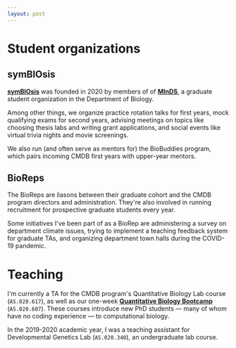 ```yaml
---
layout: post
---
```


# Student organizations

## symBIOsis

**[symBIOsis](https://sites.krieger.jhu.edu/symbiosis/)** was founded in 2020 by members of of **[MInDS](https://biominds.jhu.edu/)**, a graduate student organization in the Department of Biology.

Among other things, we organize practice rotation talks for first years, mock qualifying exams for second years, advising meetings on topics like choosing thesis labs and writing grant applications, and social events like virtual trivia nights and movie screenings.

We also run (and often serve as mentors for) the BioBuddies program, which pairs incoming CMDB first years with upper-year mentors.

## BioReps

The BioReps are liasons between their graduate cohort and the CMDB program directors and administration. They're also involved in running recruitment for prospective graduate students every year.

Some initiatives I've been part of as a BioRep are administering a survey on department climate issues, trying to implement a teaching feedback system for graduate TAs, and organizing department town halls during the COVID-19 pandemic.

# Teaching

I'm currently a TA for the CMDB program's Quantitative Biology Lab course (`AS.020.617`), as well as our one-week **[Quantitative Biology Bootcamp](http://bxlab.github.io/cmdb-bootcamp/)** (`AS.020.607`). These courses introduce new PhD students — many of whom have no coding experience — to computational biology.

In the 2019-2020 academic year, I was a teaching assistant for Developmental Genetics Lab (`AS.020.340`), an undergraduate lab course.

